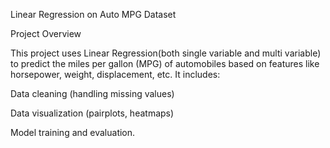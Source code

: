 Linear Regression on Auto MPG Dataset

Project Overview

This project uses Linear Regression(both single variable and multi variable) to predict the miles per gallon (MPG) of automobiles based on features like horsepower, weight, displacement, etc.
It includes:

Data cleaning (handling missing values)

Data visualization (pairplots, heatmaps)

Model training and evaluation.
